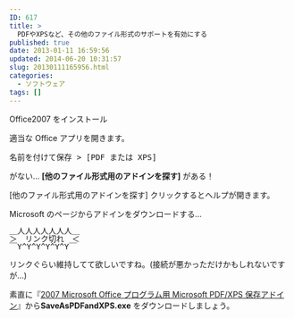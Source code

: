```yaml
---
ID: 617
title: >
  PDFやXPSなど、その他のファイル形式のサポートを有効にする
published: true
date: 2013-01-11 16:59:56
updated: 2014-06-20 10:31:57
slug: 20130111165956.html
categories:
  - ソフトウェア
tags: []
---
```


Office2007 をインストール

適当な Office アプリを開きます。

<pre>名前を付けて保存 > [PDF または XPS]</pre>

がない…
<b>[他のファイル形式用のアドインを探す]</b>
がある！

<!--more-->

[他のファイル形式用のアドインを探す] クリックするとヘルプが開きます。

Microsoft のページからアドインをダウンロードする…

<pre style="border:none;background:none;margin:0;line-height:1;">＿人人人人人人人＿
＞　リンク切れ　＜
￣Y^Y^Y^Y^Y^Y￣</pre>

リンクぐらい維持してて欲しいですね。<span class="text-muted">(接続が悪かっただけかもしれないですが…)</span>

素直に『<a href="http://www.microsoft.com/ja-jp/download/details.aspx?id=7" target="_blank">2007 Microsoft Office プログラム用 Microsoft PDF/XPS 保存アドイン</a>』から<b>SaveAsPDFandXPS.exe</b> をダウンロードしましょう。
